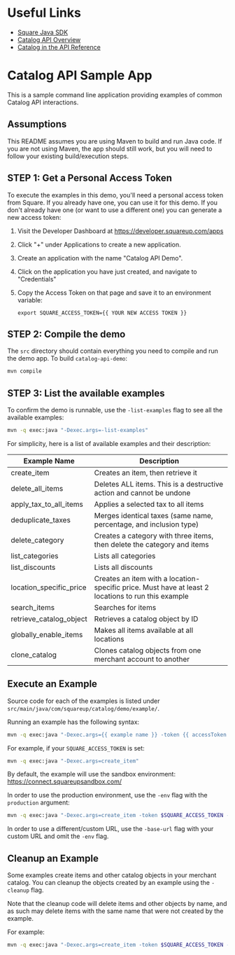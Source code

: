 # Useful Links

- [Square Java SDK](https://developer.squareup.com/docs/sdks/java)
- [Catalog API Overview](https://developer.squareup.com/docs/catalog-api/what-it-does)
- [Catalog in the API Reference](https://developer.squareup.com/reference/square/catalog-api)

# Catalog API Sample App

This is a sample command line application providing examples of common Catalog API interactions.

## Assumptions

This README assumes you are using Maven to build and run Java code. If you are
not using Maven, the app should still work, but you will need to follow your
existing build/execution steps.

## STEP 1: Get a Personal Access Token

To execute the examples in this demo, you'll need a personal access token from
Square. If you already have one, you can use it for this demo. If you don't
already have one (or want to use a different one) you can generate a new access
token:

1. Visit the Developer Dashboard at https://developer.squareup.com/apps
2. Click "+" under Applications to create a new application.
3. Create an application with the name "Catalog API Demo".
4. Click on the application you have just created, and navigate to "Credentials"
5. Copy the Access Token on that page and save it to an
  environment variable:
   
   `export SQUARE_ACCESS_TOKEN={{ YOUR NEW ACCESS TOKEN }}`

## STEP 2: Compile the demo

The `src` directory should contain everything you need to compile and run the
demo app. To build `catalog-api-demo`:

```bash
mvn compile
```

## STEP 3: List the available examples

To confirm the demo is runnable, use the `-list-examples` flag to see all
the available examples:

```bash
mvn -q exec:java "-Dexec.args=-list-examples"
```

For simplicity, here is a list of available examples and their description:

| Example Name  | Description |
| ------------- | ------------- |
| create_item  | Creates an item, then retrieve it  |
| delete_all_items  | Deletes ALL items. This is a destructive action and cannot be undone  |
| apply_tax_to_all_items   | Applies a selected tax to all items  |
| deduplicate_taxes  | Merges identical taxes (same name, percentage, and inclusion type)  |
| delete_category  | Creates a category with three items, then delete the category and items  |
| list_categories  | Lists all categories  |
| list_discounts  | Lists all discounts  |
| location_specific_price  | Creates an item with a location-specific price. Must have at least 2 locations to run this example  |
| search_items  | Searches for items  |
| retrieve_catalog_object  | Retrieves a catalog object by ID  |
| globally_enable_items  | Makes all items available at all locations |
| clone_catalog  | Clones catalog objects from one merchant account to another  |


## Execute an Example

Source code for each of the examples is listed under
`src/main/java/com/squareup/catalog/demo/example/`.

Running an example has the following syntax:

```bash
mvn -q exec:java "-Dexec.args={{ example name }} -token {{ accessToken }}"
```

For example, if your `SQUARE_ACCESS_TOKEN` is set:
```bash
mvn -q exec:java "-Dexec.args=create_item"
```

By default, the example will use the sandbox environment: https://connect.squareupsandbox.com/

In order to use the production environment, use the `-env` flag with the `production` argument:
```bash
mvn -q exec:java "-Dexec.args=create_item -token $SQUARE_ACCESS_TOKEN -env production"
```

In order to use a different/custom URL, use the `-base-url` flag with your custom URL and omit the `-env` flag.


## Cleanup an Example

Some examples create items and other catalog objects in your merchant catalog. You can
cleanup the objects created by an example using the `-cleanup` flag.

Note that the cleanup code will delete items and other objects by name, and as such may
delete items with the same name that were not created by the example. 

For example:
```bash
mvn -q exec:java "-Dexec.args=create_item -token $SQUARE_ACCESS_TOKEN -cleanup"
```
